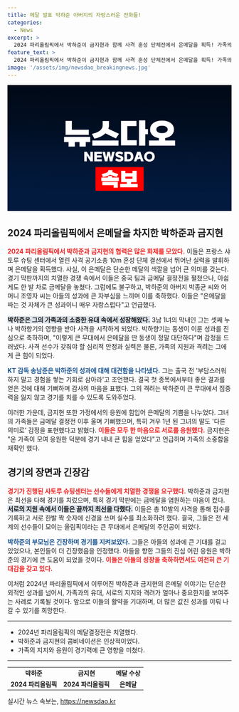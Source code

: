 ```yaml
---
title: 메달 발표 박하준 아버지의 자랑스러운 전화들!
categories:
  - News
excerpt: >
  2024 파리올림픽에서 박하준이 금지현과 함께 사격 혼성 단체전에서 은메달을 획득! 가족의 기쁨과 자부심이 넘치는 순간, 올림픽의 감동이 여러분을 기다립니다.
feature_text: >
  2024 파리올림픽에서 박하준이 금지현과 함께 사격 혼성 단체전에서 은메달을 획득! 가족의 기쁨과 자부심이 넘치는 순간, 올림픽의 감동이 여러분을 기다립니다.
image: '/assets/img/newsdao_breakingnews.jpg'
---
```


<p><img src="/assets/img/newsdao_breakingnews.jpg" alt="ontimetimes 속보" /></p>

<h2 data-ke-size="size26">2024 파리올림픽에서 은메달을 차지한 박하준과 금지현</h2>

<p data-ke-size="size16"><b><span style="color: #ee2323;">2024 파리올림픽에서 박하준과 금지현의 협력은 많은 화제를 모았다.</span></b> 이들은 프랑스 샤토루 슈팅 센터에서 열린 사격 공기소총 10m 혼성 단체 결선에서 뛰어난 실력을 발휘하며 은메달을 획득했다. 사실, 이 은메달은 단순한 메달의 색깔을 넘어 큰 의미를 갖는다. 경기 막판까지의 치열한 경쟁 속에서 이들은 중국 팀과  금메달 결정전을 펼쳤으나, 아쉽게도 한 발 차로 금메달을 놓쳤다. 그럼에도 불구하고, 박하준의 아버지 박종균 씨와 어머니 조영자 씨는 아들의 성과에 큰 자부심을 느끼며 이를 축하했다. 이들은 "은메달을 따는 것 자체가 큰 성과이니 매우 자랑스럽다"고 언급했다.</p>

<p data-ke-size="size16"><b><span style="background-color: #21538527;">박하준은 그의 가족과의 소중한 유대 속에서 성장해왔다.</span></b> 3남 1녀의 막내인 그는 셋째 누나 박하향기의 영향을 받아 사격을 시작하게 되었다. 박하향기는 동생이 이룬 성과를 진심으로 축하하며, "이렇게 큰 무대에서 은메달을 딴 동생이 정말 대단하다"며 감정을 드러냈다. 사격 선수가 갖춰야 할 심리적 안정과 실력은 물론, 가족의 지원과 격려는 그에게 큰 힘이 되었다.</p>

<p data-ke-size="size16"><b><span style="color: #1a5490;">KT 감독 송남준은 박하준의 성과에 대해 대견함을 나타냈다.</span></b> 그는 출국 전 '부담스러워하지 말고 경험을 쌓는 기회로 삼아라'고 조언했다. 결국 첫 종목에서부터 좋은 결과를 얻은 것에 대해 기뻐하며 감사의 마음을 표했다. 그의 격려는 박하준이 큰 무대에서 집중력을 잃지 않고 경기를 치를 수 있도록 도와주었다.</p>

<p data-ke-size="size16">이러한 가운데, 금지현 또한 가정에서의 응원에 힘입어 은메달의 기쁨을 나누었다. 그녀의 가족들은 금메달 결정전 이후 울며 기뻐했으며, 특히 겨우 1년 된 그녀의 딸도 '다른 의미로' 감정을 표현했다고 밝혔다. <b><span style="color: #ee2323;">이들은 모두 한 마음으로 서로를 응원했다.</span></b> 금지현은 "온 가족이 모여 응원한 덕분에 경기 내내 큰 힘을 얻었다"고 언급하며 가족의 소중함을 재확인 했다.</p>

<h2 data-ke-size="size26">경기의 장면과 긴장감</h2>

<p data-ke-size="size16"><b><span style="color: #ee2323;">경기가 진행된 샤토루 슈팅센터는 선수들에게 치열한 경쟁을 요구했다.</span></b> 박하준과 금지현은 최선을 다해 경기를 치렀으며, 특히 경기 막판에는 금메달을 염원하는 마음이 컸다. <b><span style="background-color: #21538527;">서로의 지원 속에서 이들은 끝까지 최선을 다했다.</span></b> 이들은 총 10발의 사격을 통해 점수를 기록하고 서로 한발 짝 숫자에 신경을 쓰며 실수를 최소화하려 했다. 결국, 그들은 전 세계의 선수들이 모이는 올림픽이라는 큰 무대에서 은메달의 주인공이 되었다.</p>

<p data-ke-size="size16"><b><span style="color: #1a5490;">박하준의 부모님은 긴장하며 경기를 지켜보았다.</span></b> 그들은 아들의 성과에 큰 기대를 걸고 있었으나, 본인들이 더 긴장했음을 인정했다. 아들을 향한 그들의 진심 어린 응원은 박하준의 경기에 큰 도움이 되었을 것이다. <b><span style="color: #ee2323;">이들은 아들의 성장을 축하하면서도 여전히 큰 기대감을 갖고 있다.</span></b></p>

<p data-ke-size="size16">이처럼 2024년 파리올림픽에서 이루어진 박하준과 금지현의 은메달 이야기는 단순한 외적인 성과를 넘어서, 가족과의 유대, 서로의 지지와 격려가 얼마나 중요한지를 보여주는 사례로 기록될 것이다. 앞으로 이들의 활약을 기대하며, 더 많은 값진 성과를 이뤄 나갈 수 있기를 희망한다.</p>

<hr />

<ul>
   <li>2024년 파리올림픽의 메달결정전은 치열했다.</li>
   <li>박하준과 금지현의 콤비네이션은 인상적이었다.</li>
   <li>가족의 지지와 응원이 경기력에 큰 영향을 미쳤다.</li>
</ul>

<hr />

<table>
   <tr>
      <td style="text-align: center; height: 17px;"><b>박하준</b></td>
      <td style="text-align: center; height: 17px;"><b>금지현</b></td>
      <td style="text-align: center; height: 17px;"><b>메달 수상</b></td>
   </tr>
   <tr>
      <td style="text-align: center; height: 17px;"><b>2024 파리올림픽</b></td>
      <td style="text-align: center; height: 17px;"><b>2024 파리올림픽</b></td>
      <td style="text-align: center; height: 17px;"><b>은메달</b></td>
   </tr>
</table>

<p data-ke-size="size16"></p>
실시간 뉴스 속보는, <a href="https://newsdao.kr" rel="dofollow">https://newsdao.kr</a>


